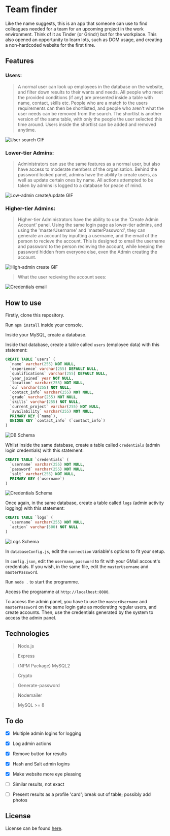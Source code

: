 # Team finder 

Like the name suggests, this is an app that someone can use to find colleagues needed for a team for an upcoming project in the work environment. Think of it as Tinder (or Grindr) but for the workplace. This also opened an opportunity to learn lots, such as DOM usage, and creating a non-hardcoded website for the first time.

## Features

### Users:

> A normal user can look up employees in the database on the website, and filter down results to their wants and needs. All people who meet the provided conditions (if any) are presented inside a table with name, contact, skills etc. People who are a match to the users requirements can then be shortlisted, and people who aren't what the user needs can be removed from the search. The shortlist is another version of the same table, with only the people the user selected this time around. Users inside the shortlist can be added and removed anytime.

![User search GIF](https://github.com/qtdceu/team_finder/blob/main/img/ezgif.com-gif-maker.gif)

### Lower-tier Admins:

> Administrators can use the same features as a normal user, but also have access to moderate members of the organisation. Behind the password locked panel, admins have the ability to create users, as well as update certain ones by name. All actions attempted to be taken by admins is logged to a database for peace of mind. 

![Low-admin create/update GIF](https://github.com/qtdceu/team_finder/blob/main/img/ezgif.com-gif-maker%20(1).gif)

### Higher-tier Admins:

> Higher-tier Administrators have the ability to use the 'Create Admin Account' panel. Using the same login page as lower-tier admins, and using the 'masterUsername' and 'masterPassword', they can generate an account by inputting a username, and the email of the person to recieve the account. This is designed to email the username and password to the person recieving the account, while keeping the password hidden from everyone else, even the Admin creating the account. 

![High-admin create GIF](https://github.com/qtdceu/team_finder/blob/main/img/ezgif.com-gif-maker%20(2).gif)

> What the user recieving the account sees: 

![Credentials email](https://github.com/qtdceu/team_finder/blob/main/img/Screenshot%202022-03-11%20225752.png)

## How to use

Firstly, clone this repository.

Run `npm install` inside your console.

Inside your MySQL, create a database.

Inside that database, create a table called `users` (employee data) with this statement: 

```sql 
CREATE TABLE `users` (
  `name` varchar(255) NOT NULL,
  `experience` varchar(255) DEFAULT NULL,
  `qualifications` varchar(255) DEFAULT NULL,
  `year_joined` year NOT NULL,
  `location` varchar(255) NOT NULL,
  `ou` varchar(255) NOT NULL,
  `contact_info` varchar(255) NOT NULL,
  `grade` varchar(255) NOT NULL,
  `skills` varchar(255) NOT NULL,
  `current_project` varchar(255) NOT NULL,
  `availability` varchar(255) NOT NULL,
  PRIMARY KEY (`name`),
  UNIQUE KEY `contact_info` (`contact_info`)
)
```

![DB Schema](https://github.com/qtdceu/team_finder/blob/main/img/schema.png)

Whilst inside the same database, create a table called `credentials` (admin login credentials) with this statement: 

```sql
CREATE TABLE `credentials` (
  `username` varchar(255) NOT NULL,
  `password` varchar(255) NOT NULL,
  `salt` varchar(255) NOT NULL,
  PRIMARY KEY (`username`)
)
```

![Credentials Schema](https://github.com/qtdceu/team_finder/blob/main/img/credentials_schema.png)

Once again, in the same database, create a table called `logs` (admin activity logging) with this statement:

```sql
CREATE TABLE `logs` (
  `username` varchar(255) NOT NULL,
  `action` varchar(500) NOT NULL
)
```

![Logs Schema](https://github.com/qtdceu/team_finder/blob/main/img/logs_schema.png)

In `databaseConfig.js`, edit the `connection` variable's options to fit your setup. 

In `config.json`, edit the `username`, `password` to fit with your GMail account's credentials. If you wish, in the same file, edit the `masterUsername` and `masterPassword`.

Run `node .` to start the programme. 

Access the programme at `http://localhost:8080`.

To access the admin panel, you have to use the `masterUsername` and `masterPassword` on the same login gate as moderating regular users, and create accounts. Then, use the credentials generated by the system to access the admin panel.  

## Technologies

> Node.js

> Express

> (NPM Package) MySQL2 

> Crypto

> Generate-password

> Nodemailer

> MySQL >= 8

## To do

- [x] Multiple admin logins for logging 

- [x] Log admin actions 

- [x] Remove button for results

- [x] Hash and Salt admin logins

- [x] Make website more eye pleasing

- [ ] Similar results, not exact

- [ ] Present results as a profile 'card'; break out of table; possibly add photos

## License 

License can be found [here](https://github.com/qtdceu/team_finder/blob/main/LICENSE).
